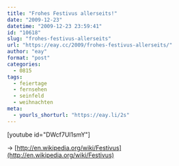 ```yaml
---
title: "Frohes Festivus allerseits!"
date: "2009-12-23"
datetime: "2009-12-23 23:59:41"
id: "10618"
slug: "frohes-festivus-allerseits"
url: "https://eay.cc/2009/frohes-festivus-allerseits/"
author: "eay"
format: "post"
categories:
  - 0815
tags:
  - feiertage
  - fernsehen
  - seinfeld
  - weihnachten
meta:
  - yourls_shorturl: "https://eay.li/2s"
---
```


\[youtube id="DWcf7Ul1smY"\]

→ [http://en.wikipedia.org/wiki/Festivus](http://en.wikipedia.org/wiki/Festivus)
